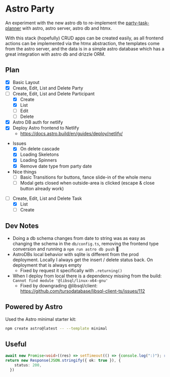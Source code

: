 # Astro Party

An experiment with the new astro db to re-implement the
[party-task-planner](https://github.com/flyck/party-task-planner) with astro, astro server, astro
db and htmx.

With this stack (hopefully) CRUD apps can be created easily, as all frontend actions can be
implemented via the htmx abstraction, the templates come from the astro server, and the data is in
a simple astro database which has a great integration with astro db and drizzle ORM.

## Plan
- [x] Basic Layout
- [x] Create, Edit, List and Delete Party
- [ ] Create, Edit, List and Delete Participant
  - [x] Create
  - [x] List
  - [ ] Edit
  - [ ] Delete
- [x] Astro DB auth for netlify
- [x] Deploy Astro frontend to Netlify
  - https://docs.astro.build/en/guides/deploy/netlify/
- Issues
  - [x] On delete cascade
  - [x] Loading Skeletons
  - [x] Loading Spinners
  - [x] Remove date type from party date
- Nice things
  - [ ] Basic Transitions for buttons, fance slide-in of the whole menu
  - [ ] Modal gets closed when outside-area is clicked (escape & close button already work)
- [ ] Create, Edit, List and Delete Task
  - [x] List
  - [ ] Create

## Dev Notes

- Doing a db schema changes from date to string was as easy as changing the schema in the
  `db/config.ts`, removing the frontend type conversion and running a `npm run astro db push` 👏
- AstroDBs local behavior with sqlite is different from the prod deployment. Locally I always get
  the insert / delete status back. On deployment that is always empty
  - Fixed by request it specifically with `.returning()`
- When I deploy from local there is a dependency missing from the build: `Cannot find module
  '@libsql/linux-x64-gnu'`
  - Fixed by downgrading @libsql/client: https://github.com/tursodatabase/libsql-client-ts/issues/112

## Powered by Astro

Used the Astro minimal starter kit:
```sh
npm create astro@latest -- --template minimal
```

## Useful

```typescript
await new Promise<void>((res) => setTimeout(() => {console.log(":)"); res()}, 2000))
return new Response(JSON.stringify({ ok: true }), {
    status: 200,
  })
```

